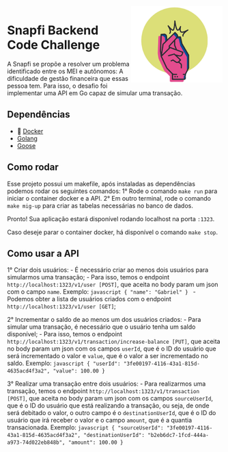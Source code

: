 <img src="pkg/assets/snapfi.png" align="right" height="178" alt="Snapfi"/>

# Snapfi Backend Code Challenge

A Snapfi se propõe a resolver um problema identificado entre os MEI e autônomos: A dificuldade de gestão financeira que essas pessoa tem. Para isso, o desafio foi implementar uma API em Go capaz de simular uma transação.

## Dependências

- 🐳 [Docker](https://docs.docker.com/desktop/)
- [Golang](https://golang.org/doc/install)
- [Goose](https://github.com/pressly/goose)

## Como rodar

Esse projeto possui um makefile, após instaladas as dependências podemos rodar os seguintes comandos:
1° Rode o comando `make run` para iniciar o container docker e a API.
2° Em outro terminal, rode o comando `make mig-up` para criar as tabelas necessárias no banco de dados.

Pronto! Sua aplicação estará disponível rodando localhost na porta `:1323`.

Caso deseje parar o container docker, há disponível o comando `make stop`.

## Como usar a API

1° Criar dois usuários:
    - É necessário criar ao menos dois usuários para simularmos uma transação;
    - Para isso, temos o endpoint `http://localhost:1323/v1/user [POST]`, que aceita no body param um json com o campo `name`. Exemplo:
    ```javascript
        {
            "name": "Gabriel"
        }
    ```
    - Podemos obter a lista de usuários criados com o endpoint `http://localhost:1323/v1/user [GET]`;

2° Incrementar o saldo de ao menos um dos usuários criados:
    - Para simular uma transação, é necessário que o usuário tenha um saldo disponível;
    - Para isso, temos o endpoint `http://localhost:1323/v1/transaction/increase-balance [PUT]`, que aceita no body param um json com os campos `userId`, que é o ID do usuário que será incrementado o valor e `value`, que é o valor a ser incrementado no saldo. Exemplo:
    ```javascript
    {
        "userId": "3fe00197-4116-43a1-815d-4635acd4f3a2",
        "value": 100.00
    }
    ```

3° Realizar uma transação entre dois usuários:
    - Para realizarmos uma transação, temos o endpoint `http://localhost:1323/v1/transaction [POST]`, que aceita no body param um json com os campos `sourceUserId`, que é o ID do usuário que está realizando a transação, ou seja, de onde será debitado o valor, o outro campo é o `destinationUserId`, que é o ID do usuário que irá receber o valor e o campo `amount`, que é a quantia transacionada. Exemplo:
    ```javascript
    {
        "sourceUserId": "3fe00197-4116-43a1-815d-4635acd4f3a2",
        "destinationUserId": "b2eb6dc7-1fcd-444a-a973-74d022eb848b",
        "amount": 100.00
    }
    ```
